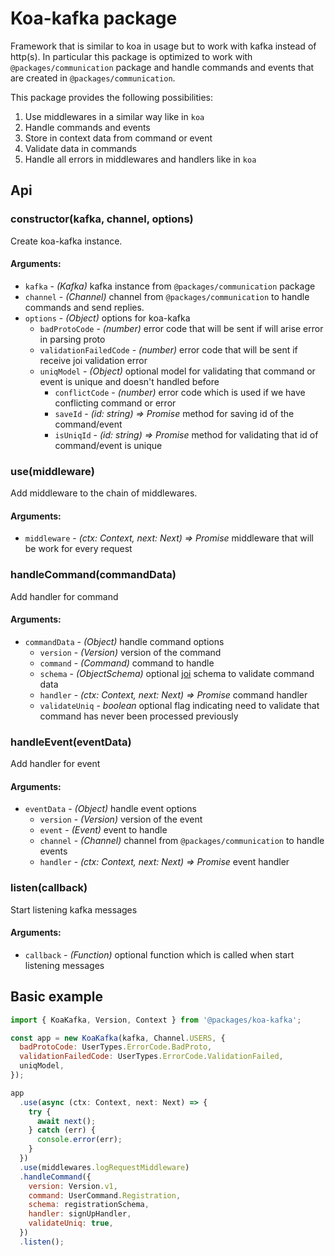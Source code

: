 # Koa-kafka package

Framework that is similar to koa in usage but to work with kafka instead of http(s). In particular this package is optimized to work with `@packages/communication` package and handle commands and events that are created in `@packages/communication`.

This package provides the following possibilities:
1. Use middlewares in a similar way like in `koa`
2. Handle commands and events
3. Store in context data from command or event
4. Validate data in commands
5. Handle all errors in middlewares and handlers like in `koa`

## Api

### constructor(kafka, channel, options)

Create koa-kafka instance.

#### Arguments:
- `kafka` - *(Kafka)* kafka instance from `@packages/communication` package
- `channel` - *(Channel)* channel from `@packages/communication` to handle commands and send replies.
- `options` - *(Object)* options for koa-kafka
  - `badProtoCode` - *(number)* error code that will be sent if will arise error in parsing proto
  - `validationFailedCode` - *(number)* error code that will be sent if receive joi validation error
  - `uniqModel` - *(Object)* optional model for validating that command or event is unique and doesn't handled before
    - `conflictCode` - *(number)* error code which is used if we have conflicting command or error 
    - `saveId` - *(id: string) => Promise<void>* method for saving id of the command/event
    - `isUniqId` - *(id: string) => Promise<boolean>* method for validating that id of command/event is unique

### use(middleware)

Add middleware to the chain of middlewares.

#### Arguments:
- `middleware` - *(ctx: Context, next: Next) => Promise<void>* middleware that will be work for every request

### handleCommand(commandData)

Add handler for command

#### Arguments:
- `commandData` - *(Object)* handle command options
  - `version` - *(Version)* version of the command
  - `command` - *(Command)* command to handle
  - `schema` - *(ObjectSchema)* optional [joi](https://github.com/sideway/joi) schema to validate command data
  - `handler` - *(ctx: Context, next: Next) => Promise<void>* command handler
  - `validateUniq` - *boolean* optional flag indicating need to validate that command has never been processed previously


### handleEvent(eventData)

Add handler for event

#### Arguments:
- `eventData` - *(Object)* handle event options
  - `version` - *(Version)* version of the event
  - `event` - *(Event)* event to handle
  - `channel` - *(Channel)* channel from `@packages/communication` to handle events
  - `handler` - *(ctx: Context, next: Next) => Promise<void>* event handler

### listen(callback)

Start listening kafka messages

#### Arguments:
- `callback` - *(Function)* optional function which is called when start listening messages

## Basic example

```javascript
import { KoaKafka, Version, Context } from '@packages/koa-kafka';

const app = new KoaKafka(kafka, Channel.USERS, {
  badProtoCode: UserTypes.ErrorCode.BadProto,
  validationFailedCode: UserTypes.ErrorCode.ValidationFailed,
  uniqModel,
});

app
  .use(async (ctx: Context, next: Next) => {
    try {
      await next();
    } catch (err) {
      console.error(err);
    }
  })
  .use(middlewares.logRequestMiddleware)
  .handleCommand({
    version: Version.v1,
    command: UserCommand.Registration,
    schema: registrationSchema,
    handler: signUpHandler,
    validateUniq: true,
  })
  .listen();

```
